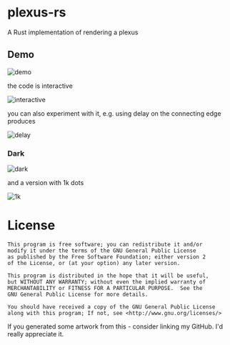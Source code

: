 # plexus-rs

A Rust implementation of rendering a plexus

## Demo
![](./assets/plexus.gif "demo")

the code is interactive

![](./assets/plexus-3d.gif "interactive")

you can also experiment with it, e.g. using delay on the connecting edge produces

![](./assets/plexus-delay.gif "delay")

### Dark
![](./assets/plexus-dark.gif "dark")

and a version with 1k dots

![](./assets/plexus-1k-dark.gif "1k")


# License
```
This program is free software; you can redistribute it and/or
modify it under the terms of the GNU General Public License
as published by the Free Software Foundation; either version 2
of the License, or (at your option) any later version.

This program is distributed in the hope that it will be useful,
but WITHOUT ANY WARRANTY; without even the implied warranty of
MERCHANTABILITY or FITNESS FOR A PARTICULAR PURPOSE.  See the
GNU General Public License for more details.

You should have received a copy of the GNU General Public License
along with this program; If not, see <http://www.gnu.org/licenses/>
```

If you generated some artwork from this - consider linking my GitHub. I'd really appreciate it.
